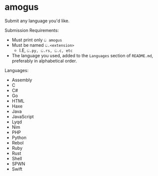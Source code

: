 # amogus
Submit any language you'd like.

Submission Requirements:
- Must print only `ඞ amogus`
- Must be named `ඞ.<extension>`
  - I.E, `ඞ.py, ඞ.rs, ඞ.c, etc`
- The language you used, added to the `Languages` section of `README.md`, preferably in alphabetical order.

Languages:
- Assembly
- C
- C#
- Go
- HTML
- Haxe
- Java
- JavaScript
- Lyqd
- Nim
- PHP
- Python
- Rebol
- Ruby
- Rust
- Shell
- SPWN
- Swift

